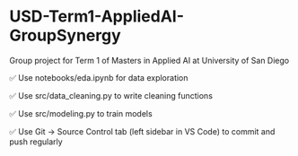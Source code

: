 # USD-Term1-AppliedAI-GroupSynergy
Group project for Term 1 of Masters in Applied AI at University of San Diego

✅ Use notebooks/eda.ipynb for data exploration

✅ Use src/data_cleaning.py to write cleaning functions

✅ Use src/modeling.py to train models

✅ Use Git → Source Control tab (left sidebar in VS Code) to commit and push regularly
